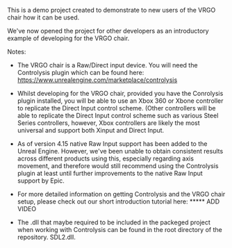 This is a demo project created to demonstrate to new users of the VRGO chair how it can be used. 

We've now opened the project for other developers as an introductory example of developing for the VRGO chair. 

Notes:

- The VRGO chair is a Raw/Direct input device. You will need the Controlysis plugin which can be found here: https://www.unrealengine.com/marketplace/controlysis

- Whilst developing for the VRGO chair, provided you have the Conrolysis plugin installed, you will be able to use an Xbox 360 or Xbone controller to replicate the Direct Input control scheme. (Other controllers will be able to replicate the Direct Input control scheme such as various Steel Series controllers, however, Xbox controllers are likely the most universal and support both Xinput and Direct Input.

- As of version 4.15 native Raw Input support has been added to the Unreal Engine. However, we've been unable to obtain consistent results across different products using this, especially regarding axis movement, and therefore would still recommend using the Controlysis plugin at least until further improvements to the native Raw Input support by Epic.

- For more detailed information on getting Controlysis and the VRGO chair setup, please check out our short introduction tutorial here: ***** ADD VIDEO

- The .dll that maybe required to be included in the packeged project when working with Controlysis can be found in the root directory of the repository. SDL2.dll.
